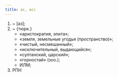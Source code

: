 ```yaml
---
title: ас, асс
---
```


1. ~ [аз];
2. ~ {тюрк.}
    * «аристократия, элита»;
    * «земля, земельные угодья (пространство)»;
    * «чистый, несмешанный»;
    * «исключительный, выдающийся»;
    * «султанский, царский»;
    * «горностай» (зоо.);
    * ИЛМ;
3. РПН
